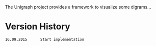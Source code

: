 The Unigraph project provides a framework to visualize some digrams...

Version History
===============

    16.09.2015      Start implementation

